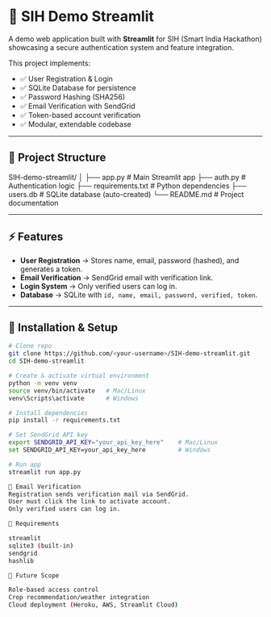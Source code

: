 # 🌱 SIH Demo Streamlit  

A demo web application built with **Streamlit** for SIH (Smart India Hackathon) showcasing a secure authentication system and feature integration.  

This project implements:  
- ✅ User Registration & Login  
- ✅ SQLite Database for persistence  
- ✅ Password Hashing (SHA256)  
- ✅ Email Verification with SendGrid  
- ✅ Token-based account verification  
- ✅ Modular, extendable codebase  

---

## 📂 Project Structure  

SIH-demo-streamlit/
│
├── app.py # Main Streamlit app
├── auth.py # Authentication logic
├── requirements.txt # Python dependencies
├── users.db # SQLite database (auto-created)
└── README.md # Project documentation


---

## ⚡ Features  

- **User Registration** → Stores name, email, password (hashed), and generates a token.  
- **Email Verification** → SendGrid email with verification link.  
- **Login System** → Only verified users can log in.  
- **Database** → SQLite with `id, name, email, password, verified, token`.  

---

## 🔧 Installation & Setup  

```bash
# Clone repo
git clone https://github.com/<your-username>/SIH-demo-streamlit.git
cd SIH-demo-streamlit

# Create & activate virtual environment
python -m venv venv
source venv/bin/activate   # Mac/Linux
venv\Scripts\activate      # Windows

# Install dependencies
pip install -r requirements.txt

# Set SendGrid API key
export SENDGRID_API_KEY="your_api_key_here"    # Mac/Linux
set SENDGRID_API_KEY=your_api_key_here         # Windows

# Run app
streamlit run app.py

📧 Email Verification
Registration sends verification mail via SendGrid.
User must click the link to activate account.
Only verified users can log in.

📜 Requirements

streamlit
sqlite3 (built-in)
sendgrid
hashlib

🚀 Future Scope

Role-based access control
Crop recommendation/weather integration
Cloud deployment (Heroku, AWS, Streamlit Cloud)

